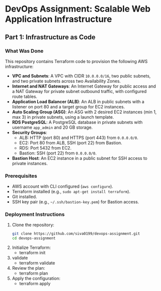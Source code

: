 # DevOps Assignment: Scalable Web Application Infrastructure

## Part 1: Infrastructure as Code

### What Was Done
This repository contains Terraform code to provision the following AWS infrastructure:
- **VPC and Subnets**: A VPC with CIDR `10.0.0.0/16`, two public subnets, and two private subnets across two Availability Zones.
- **Internet and NAT Gateways**: An Internet Gateway for public access and a NAT Gateway for private subnet outbound traffic, with configured route tables.
- **Application Load Balancer (ALB)**: An ALB in public subnets with a listener on port 80 and a target group for EC2 instances.
- **Auto Scaling Group (ASG)**: An ASG with 2 desired EC2 instances (min 1, max 3) in private subnets, using a launch template.
- **RDS PostgreSQL**: A PostgreSQL database in private subnets with username `app_admin` and 20 GB storage.
- **Security Groups**: 
  - ALB: HTTP (port 80) and HTTPS (port 443) from `0.0.0.0/0`.
  - EC2: Port 80 from ALB, SSH (port 22) from Bastion.
  - RDS: Port 5432 from EC2.
  - Bastion: SSH (port 22) from `0.0.0.0/0`.
- **Bastion Host**: An EC2 instance in a public subnet for SSH access to private instances.

### Prerequisites
- AWS account with CLI configured (`aws configure`).
- Terraform installed (e.g., `sudo apt-get install terraform`). 
- Git installed.
- SSH key pair (e.g., `~/.ssh/bastion-key.pem`) for Bastion access.

### Deployment Instructions
1. Clone the repository:
   ```bash
   git clone https://github.com/siva0199/devops-assignment.git
   cd devops-assignment
2. Initialize Terraform:
   - terraform init
3. validate
   - terraform validate
5. Review the plan:
   - terraform plan
6. Apply the configuration:
   - terraform apply


